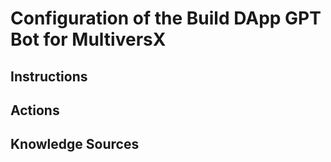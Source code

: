 # Configuration of the Build DApp GPT Bot for MultiversX

## Instructions

## Actions

## Knowledge Sources